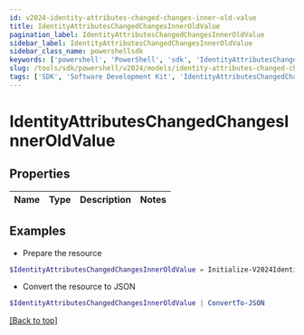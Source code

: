 ```yaml
---
id: v2024-identity-attributes-changed-changes-inner-old-value
title: IdentityAttributesChangedChangesInnerOldValue
pagination_label: IdentityAttributesChangedChangesInnerOldValue
sidebar_label: IdentityAttributesChangedChangesInnerOldValue
sidebar_class_name: powershellsdk
keywords: ['powershell', 'PowerShell', 'sdk', 'IdentityAttributesChangedChangesInnerOldValue', 'V2024IdentityAttributesChangedChangesInnerOldValue'] 
slug: /tools/sdk/powershell/v2024/models/identity-attributes-changed-changes-inner-old-value
tags: ['SDK', 'Software Development Kit', 'IdentityAttributesChangedChangesInnerOldValue', 'V2024IdentityAttributesChangedChangesInnerOldValue']
---
```



# IdentityAttributesChangedChangesInnerOldValue

## Properties

Name | Type | Description | Notes
------------ | ------------- | ------------- | -------------

## Examples

- Prepare the resource
```powershell
$IdentityAttributesChangedChangesInnerOldValue = Initialize-V2024IdentityAttributesChangedChangesInnerOldValue 
```

- Convert the resource to JSON
```powershell
$IdentityAttributesChangedChangesInnerOldValue | ConvertTo-JSON
```


[[Back to top]](#) 

